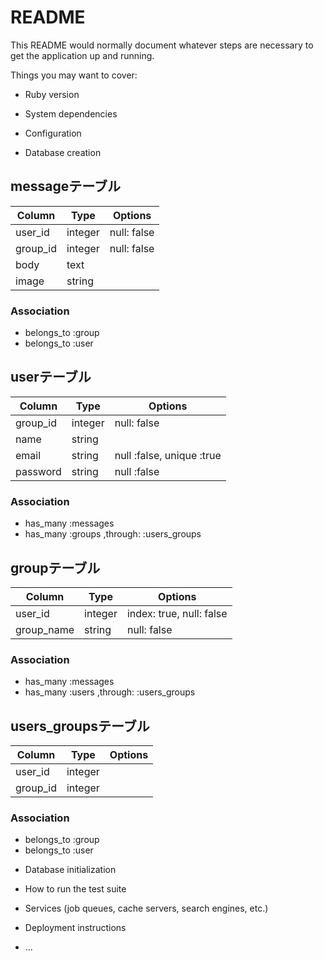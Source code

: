 # README

This README would normally document whatever steps are necessary to get the
application up and running.

Things you may want to cover:

* Ruby version

* System dependencies

* Configuration

* Database creation

## messageテーブル

|Column|Type|Options|
|------|----|-------|
|user_id|integer|null: false|
|group_id|integer|null: false|
|body|text|
|image|string|

### Association
- belongs_to :group
- belongs_to :user


## userテーブル

|Column|Type|Options|
|------|----|-------|
|group_id|integer|null: false|
|name|string|
|email|string|null :false, unique :true|
|password|string|null :false|

### Association
- has_many :messages
- has_many :groups ,through: :users_groups


## groupテーブル

|Column|Type|Options|
|------|----|-------|
|user_id|integer|index: true, null: false|
|group_name|string|null: false|

### Association
- has_many :messages
- has_many :users ,through: :users_groups


## users_groupsテーブル

|Column|Type|Options|
|------|----|-------|
|user_id|integer|
|group_id|integer|

### Association


- belongs_to :group
- belongs_to :user

* Database initialization

* How to run the test suite

* Services (job queues, cache servers, search engines, etc.)

* Deployment instructions

* ...

